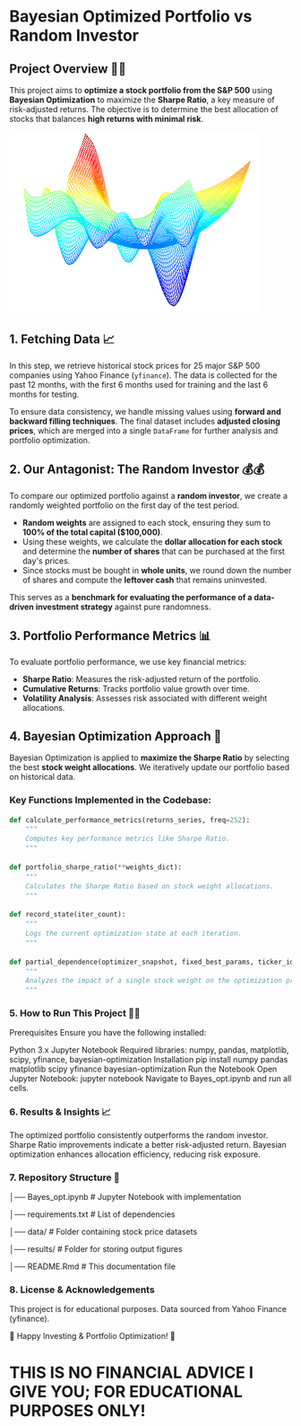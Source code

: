 # Bayesian Optimized Portfolio vs Random Investor

## **Project Overview** 💪🏽

This project aims to **optimize a stock portfolio from the S&P 500** using **Bayesian Optimization** to maximize the **Sharpe Ratio**, a key measure of risk-adjusted returns. The objective is to determine the best allocation of stocks that balances **high returns with minimal risk**.

![MD Diagram](func.png)

## **1. Fetching Data 📈**

In this step, we retrieve historical stock prices for 25 major S&P 500 companies using Yahoo Finance (`yfinance`). The data is collected for the past 12 months, with the first 6 months used for training and the last 6 months for testing.

To ensure data consistency, we handle missing values using **forward and backward filling techniques**. The final dataset includes **adjusted closing prices**, which are merged into a single `DataFrame` for further analysis and portfolio optimization.

## **2. Our Antagonist: The Random Investor 💰💰**

To compare our optimized portfolio against a **random investor**, we create a randomly weighted portfolio on the first day of the test period. 

- **Random weights** are assigned to each stock, ensuring they sum to **100% of the total capital ($100,000)**.
- Using these weights, we calculate the **dollar allocation for each stock** and determine the **number of shares** that can be purchased at the first day's prices.
- Since stocks must be bought in **whole units**, we round down the number of shares and compute the **leftover cash** that remains uninvested.

This serves as a **benchmark for evaluating the performance of a data-driven investment strategy** against pure randomness.

## **3. Portfolio Performance Metrics 📊**

To evaluate portfolio performance, we use key financial metrics:

- **Sharpe Ratio**: Measures the risk-adjusted return of the portfolio.
- **Cumulative Returns**: Tracks portfolio value growth over time.
- **Volatility Analysis**: Assesses risk associated with different weight allocations.

## **4. Bayesian Optimization Approach 🚀**

Bayesian Optimization is applied to **maximize the Sharpe Ratio** by selecting the best **stock weight allocations**. We iteratively update our portfolio based on historical data.

### **Key Functions Implemented in the Codebase:**
```python
def calculate_performance_metrics(returns_series, freq=252):
    """
    Computes key performance metrics like Sharpe Ratio.
    """

def portfolio_sharpe_ratio(**weights_dict):
    """
    Calculates the Sharpe Ratio based on stock weight allocations.
    """

def record_state(iter_count):
    """
    Logs the current optimization state at each iteration.
    """

def partial_dependence(optimizer_snapshot, fixed_best_params, ticker_idx, w_values):
    """
    Analyzes the impact of a single stock weight on the optimization process.
    """
```

### 5. How to Run This Project 🏃‍♂️

Prerequisites
Ensure you have the following installed:

Python 3.x
Jupyter Notebook
Required libraries: numpy, pandas, matplotlib, scipy, yfinance, bayesian-optimization
Installation
pip install numpy pandas matplotlib scipy yfinance bayesian-optimization
Run the Notebook
Open Jupyter Notebook:
jupyter notebook
Navigate to Bayes_opt.ipynb and run all cells.

### 6. Results & Insights 📈

The optimized portfolio consistently outperforms the random investor.
Sharpe Ratio improvements indicate a better risk-adjusted return.
Bayesian optimization enhances allocation efficiency, reducing risk exposure.

### 7. Repository Structure 📂

│── Bayes_opt.ipynb      # Jupyter Notebook with implementation

│── requirements.txt     # List of dependencies

│── data/                # Folder containing stock price datasets

│── results/             # Folder for storing output figures

│── README.Rmd           # This documentation file

### 8. License & Acknowledgements

This project is for educational purposes.
Data sourced from Yahoo Finance (yfinance).

🚀 Happy Investing & Portfolio Optimization! 🚀


# THIS IS NO FINANCIAL ADVICE I GIVE YOU; FOR EDUCATIONAL PURPOSES ONLY!

